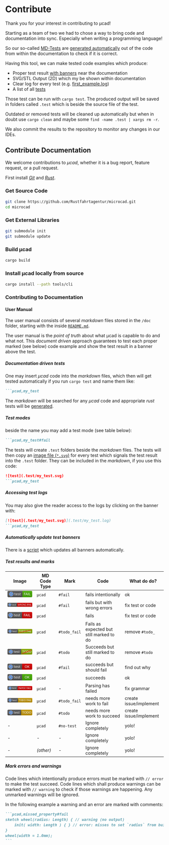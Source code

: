# Contribute

Thank you for your interest in contributing to µcad!

Starting as a team of two we had to chose a way to bring code and documentation into sync.
Especially when writing a programming language!

So our so-called [MD-Tests](tests/markdown_test.rs) are [generated automatically](tests/microcad_markdown_test/lib.rs) out of the code from
within the documentation to check if it is correct.

Having this tool, we can make tested code examples which produce:

- Proper test result [with banners](#test-results-and-marks) near the documentation
- SVG/STL Output (2D) which my be shown within documentation
- Clear log for every test (e.g. [first_example.log](.test/first_example.log))
- A list of all [tests](doc/test_list.md)

Those test can be run with `cargo test`.
The produced output will be saved in folders called `.test` which is beside the source file of the test.

Outdated or removed tests will be cleaned up automatically but when in doubt use `cargo clean` and maybe some `find -name .test | xargs rm -r`.

We also commit the results to the repository to monitor any changes in our IDEs.

## Contribute Documentation

We welcome contributions to *µcad*, whether it is a bug report, feature request, or a pull request.

First install [*Git*](https://git-scm.com/book/en/v2/Getting-Started-Installing-Git)
and [*Rust*](https://www.rust-lang.org/tools/install).

### Get Source Code

```sh
git clone https://github.com/Rustfahrtagentur/microcad.git
cd microcad
```

### Get External Libraries

```sh
git submodule init
git submodule update
```

### Build µcad

```sh
cargo build
```

### Install µcad locally from source

```sh
cargo install --path tools/cli
```

### Contributing to Documentation

#### User Manual

The user manual consists of several *markdown* files stored in the `/doc` folder, starting with the inside [`README.md`](doc/README.md).

The user manual is the *point of truth* about what µcad is capable to do and what not.
This *document driven* approach guarantees to test each proper marked (see below) code example and show the test result in a banner above the test.

##### Documentation driven tests

One may insert *µcad* code into the *markdown* files, which then will get tested automatically if you run `cargo test` and name them like:

````md
```µcad,my_test
````

The *markdown* will be searched for any *µcad* code and appropriate *rust* tests will be  [generated](https://github.com/Rustfahrtagentur/microcad/tree/master/tests/microcad_markdown_test).

##### Test modes

beside the name you may add a test mode (see table below):

````md
```µcad,my_test#fail
````

The tests will create `.test` folders beside the *markdown* files.
The tests will then copy an [image file (`*.svg`)](https://github.com/Rustfahrtagentur/microcad/tree/master/tests/images) for every test which signals the test result into the `.test` folder.
They can be included in the *markdown*, if you use this code:

````md
![test](.test/my_test.svg)
```µcad,my_test
````

##### Accessing test logs

You may also give the reader access to the logs by clicking on the banner with:

````md
[![test](.test/my_test.svg)](.test/my_test.log)
```µcad,my_test
````

##### Automatically update test banners

There is a [script](https://github.com/Rustfahrtagentur/microcad/tree/master/update_md_banner.sh) which updates all banners automatically.

##### Test results and marks

| Image                                            | MD Code Type | Mark         | Code                                     | What do do?            |
| ------------------------------------------------ | ------------ | ------------ | ---------------------------------------- | ---------------------- |
| ![fail_ok](tests/images/fail_ok.svg)             | `µcad`       | `#fail`      | fails intentionally                      | ok                     |
| ![fail_wrong](tests/images/fail_wrong.svg)       | `µcad`       | `#fail`      | fails but with wrong errors              | fix test or code       |
| ![fail](tests/images/fail.svg)                   | `µcad`       |              | fails                                    | fix test or code       |
| ![not_todo_fail](tests/images/not_todo_fail.svg) | `µcad`       | `#todo_fail` | Fails as expected but still marked to do | remove `#todo_`        |
| ![not_todo](tests/images/not_todo.svg)           | `µcad`       | `#todo`      | Succeeds but still marked to do          | remove `#todo`         |
| ![ok_fail](tests/images/ok_fail.svg)             | `µcad`       | `#fail`      | succeeds but should fail                 | find out why           |
| ![ok](tests/images/ok.svg)                       | `µcad`       |              | succeeds                                 | ok                     |
| ![parse_fail](tests/images/parse_fail.svg)       | `µcad`       | -            | Parsing has failed                       | fix grammar            |
| ![todo_fail](tests/images/todo_fail.svg)         | `µcad`       | `#todo_fail` | needs more work to fail                  | create issue/implement |
| ![todo](tests/images/todo.svg)                   | `µcad`       | `#todo`      | needs more work to succeed               | create issue/implement |
| -                                                | `µcad`       | `#no-test`   | Ignore completely                        | yolo!                  |
| -                                                | -            | -            | Ignore completely                        | yolo!                  |
| -                                                | *(other)*    | -            | Ignore completely                        | yolo!                  |

##### Mark errors and warnings

Code lines which intentionally produce errors must be marked with `// error` to make the test succeed.
Code lines which shall produce warnings can be marked with `// warning` to check if those warnings are happening.
Any unmarked warnings will be ignored.

In the following example a warning and an error are marked with comments:

````md
```µcad,missed_property#fail
sketch wheel(radius: Length) { // warning (no output)
    init( width: Length ) { } // error: misses to set `radius` from building plan
}
wheel(width = 1.0mm);
```
````
